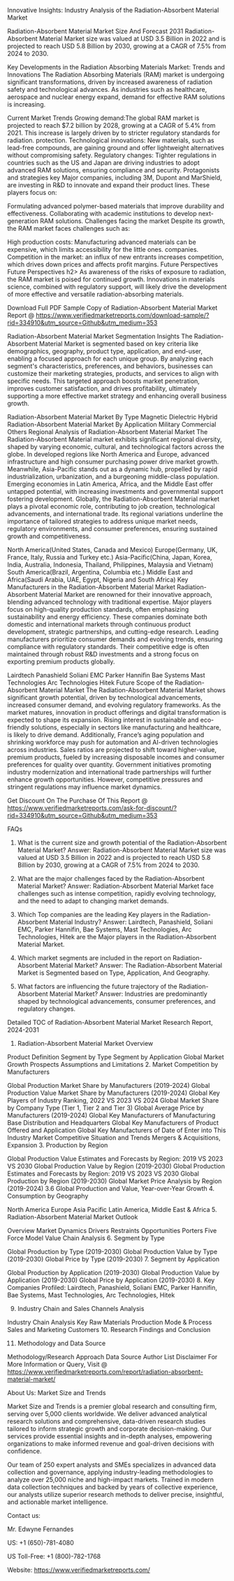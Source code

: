 Innovative Insights: Industry Analysis of the Radiation-Absorbent Material Market


Radiation-Absorbent Material Market Size And Forecast 2031
Radiation-Absorbent Material Market size was valued at USD 3.5 Billion in 2022 and is projected to reach USD 5.8 Billion by 2030, growing at a CAGR of 7.5% from 2024 to 2030.

Key Developments in the Radiation Absorbing Materials Market: Trends and Innovations
The Radiation Absorbing Materials (RAM) market is undergoing significant transformations, driven by increased awareness of radiation safety and technological advances. As industries such as healthcare, aerospace and nuclear energy expand, demand for effective RAM solutions is increasing.

Current Market Trends
Growing demand:The global RAM market is projected to reach $7.2 billion by 2028, growing at a CAGR of 5.4% from 2021. This increase is largely driven by to stricter regulatory standards for radiation. protection.
Technological innovations: New materials, such as lead-free compounds, are gaining ground and offer lightweight alternatives without compromising safety.
Regulatory changes: Tighter regulations in countries such as the US and Japan are driving industries to adopt advanced RAM solutions, ensuring compliance and security.
Protagonists and strategies key
Major companies, including 3M, Dupont and MarShield, are investing in R&D to innovate and expand their product lines. These players focus on:

Formulating advanced polymer-based materials that improve durability and effectiveness.
Collaborating with academic institutions to develop next-generation RAM solutions.
Challenges facing the market
Despite its growth, the RAM market faces challenges such as:

High production costs: Manufacturing advanced materials can be expensive, which limits accessibility for the little ones. companies.
Competition in the market: an influx of new entrants increases competition, which drives down prices and affects profit margins.
Future Perspectives
Future Perspectives
h2>
As awareness of the risks of exposure to radiation, the RAM market is poised for continued growth. Innovations in materials science, combined with regulatory support, will likely drive the development of more effective and versatile radiation-absorbing materials.

Download Full PDF Sample Copy of Radiation-Absorbent Material Market Report @ https://www.verifiedmarketreports.com/download-sample/?rid=334910&utm_source=Github&utm_medium=353

Radiation-Absorbent Material Market Segmentation Insights
The Radiation-Absorbent Material Market is segmented based on key criteria like demographics, geography, product type, application, and end-user, enabling a focused approach for each unique group. By analyzing each segment's characteristics, preferences, and behaviors, businesses can customize their marketing strategies, products, and services to align with specific needs. This targeted approach boosts market penetration, improves customer satisfaction, and drives profitability, ultimately supporting a more effective market strategy and enhancing overall business growth.

Radiation-Absorbent Material Market By Type
Magnetic
Dielectric
Hybrid
Radiation-Absorbent Material Market By Application
Military
Commercial
Others
Regional Analysis of Radiation-Absorbent Material Market
The Radiation-Absorbent Material market exhibits significant regional diversity, shaped by varying economic, cultural, and technological factors across the globe. In developed regions like North America and Europe, advanced infrastructure and high consumer purchasing power drive market growth. Meanwhile, Asia-Pacific stands out as a dynamic hub, propelled by rapid industrialization, urbanization, and a burgeoning middle-class population. Emerging economies in Latin America, Africa, and the Middle East offer untapped potential, with increasing investments and governmental support fostering development. Globally, the Radiation-Absorbent Material market plays a pivotal economic role, contributing to job creation, technological advancements, and international trade. Its regional variations underline the importance of tailored strategies to address unique market needs, regulatory environments, and consumer preferences, ensuring sustained growth and competitiveness.

North America(United States, Canada and Mexico)
Europe(Germany, UK, France, Italy, Russia and Turkey etc.)
Asia-Pacific(China, Japan, Korea, India, Australia, Indonesia, Thailand, Philippines, Malaysia and Vietnam)
South America(Brazil, Argentina, Columbia etc.)
Middle East and Africa(Saudi Arabia, UAE, Egypt, Nigeria and South Africa)
Key Manufacturers in the Radiation-Absorbent Material Market
Radiation-Absorbent Material Market are renowned for their innovative approach, blending advanced technology with traditional expertise. Major players focus on high-quality production standards, often emphasizing sustainability and energy efficiency. These companies dominate both domestic and international markets through continuous product development, strategic partnerships, and cutting-edge research. Leading manufacturers prioritize consumer demands and evolving trends, ensuring compliance with regulatory standards. Their competitive edge is often maintained through robust R&D investments and a strong focus on exporting premium products globally.

Lairdtech
Panashield
Soliani EMC
Parker Hannifin
Bae Systems
Mast Technologies
Arc Technologies
Hitek
Future Scope of the Radiation-Absorbent Material Market
The Radiation-Absorbent Material Market shows significant growth potential, driven by technological advancements, increased consumer demand, and evolving regulatory frameworks. As the market matures, innovation in product offerings and digital transformation is expected to shape its expansion. Rising interest in sustainable and eco-friendly solutions, especially in sectors like manufacturing and healthcare, is likely to drive demand. Additionally, France’s aging population and shrinking workforce may push for automation and AI-driven technologies across industries. Sales ratios are projected to shift toward higher-value, premium products, fueled by increasing disposable incomes and consumer preferences for quality over quantity. Government initiatives promoting industry modernization and international trade partnerships will further enhance growth opportunities. However, competitive pressures and stringent regulations may influence market dynamics.

Get Discount On The Purchase Of This Report @ https://www.verifiedmarketreports.com/ask-for-discount/?rid=334910&utm_source=Github&utm_medium=353

FAQs
1. What is the current size and growth potential of the Radiation-Absorbent Material Market?
Answer: Radiation-Absorbent Material Market size was valued at USD 3.5 Billion in 2022 and is projected to reach USD 5.8 Billion by 2030, growing at a CAGR of 7.5% from 2024 to 2030.

2. What are the major challenges faced by the Radiation-Absorbent Material Market?
Answer: Radiation-Absorbent Material Market face challenges such as intense competition, rapidly evolving technology, and the need to adapt to changing market demands.

3. Which Top companies are the leading Key players in the Radiation-Absorbent Material Industry?
Answer: Lairdtech, Panashield, Soliani EMC, Parker Hannifin, Bae Systems, Mast Technologies, Arc Technologies, Hitek are the Major players in the Radiation-Absorbent Material Market.

4. Which market segments are included in the report on Radiation-Absorbent Material Market?
Answer: The Radiation-Absorbent Material Market is Segmented based on Type, Application, And Geography.

5. What factors are influencing the future trajectory of the Radiation-Absorbent Material Market?
Answer: Industries are predominantly shaped by technological advancements, consumer preferences, and regulatory changes.

Detailed TOC of Radiation-Absorbent Material Market Research Report, 2024-2031
1. Radiation-Absorbent Material Market Overview

Product Definition
Segment by Type
Segment by Application
Global Market Growth Prospects
Assumptions and Limitations
2. Market Competition by Manufacturers

Global Production Market Share by Manufacturers (2019-2024)
Global Production Value Market Share by Manufacturers (2019-2024)
Global Key Players of Industry Ranking, 2022 VS 2023 VS 2024
Global Market Share by Company Type (Tier 1, Tier 2 and Tier 3)
Global Average Price by Manufacturers (2019-2024)
Global Key Manufacturers of Manufacturing Base Distribution and Headquarters
Global Key Manufacturers of Product Offered and Application
Global Key Manufacturers of Date of Enter into This Industry
Market Competitive Situation and Trends
Mergers & Acquisitions, Expansion
3. Production by Region

Global Production Value Estimates and Forecasts by Region: 2019 VS 2023 VS 2030
Global Production Value by Region (2019-2030)
Global Production Estimates and Forecasts by Region: 2019 VS 2023 VS 2030
Global Production by Region (2019-2030)
Global Market Price Analysis by Region (2019-2024) 3.6 Global Production and Value, Year-over-Year Growth
4. Consumption by Geography

North America
Europe
Asia Pacific
Latin America, Middle East & Africa
5. Radiation-Absorbent Material Market Outlook

Overview
Market Dynamics
Drivers
Restraints
Opportunities
Porters Five Force Model
Value Chain Analysis 
6. Segment by Type

Global Production by Type (2019-2030)
Global Production Value by Type (2019-2030)
Global Price by Type (2019-2030)
7. Segment by Application

Global Production by Application (2019-2030)
Global Production Value by Application (2019-2030)
Global Price by Application (2019-2030)
8. Key Companies Profiled: Lairdtech, Panashield, Soliani EMC, Parker Hannifin, Bae Systems, Mast Technologies, Arc Technologies, Hitek

9. Industry Chain and Sales Channels Analysis

Industry Chain Analysis
Key Raw Materials
Production Mode & Process
Sales and Marketing
Customers
10. Research Findings and Conclusion

11. Methodology and Data Source

Methodology/Research Approach
Data Source
Author List
Disclaimer
For More Information or Query, Visit @ https://www.verifiedmarketreports.com/report/radiation-absorbent-material-market/

About Us: Market Size and Trends

Market Size and Trends is a premier global research and consulting firm, serving over 5,000 clients worldwide. We deliver advanced analytical research solutions and comprehensive, data-driven research studies tailored to inform strategic growth and corporate decision-making. Our services provide essential insights and in-depth analyses, empowering organizations to make informed revenue and goal-driven decisions with confidence.

Our team of 250 expert analysts and SMEs specializes in advanced data collection and governance, applying industry-leading methodologies to analyze over 25,000 niche and high-impact markets. Trained in modern data collection techniques and backed by years of collective experience, our analysts utilize superior research methods to deliver precise, insightful, and actionable market intelligence.

Contact us:

Mr. Edwyne Fernandes

US: +1 (650)-781-4080

US Toll-Free: +1 (800)-782-1768

Website: https://www.verifiedmarketreports.com/
